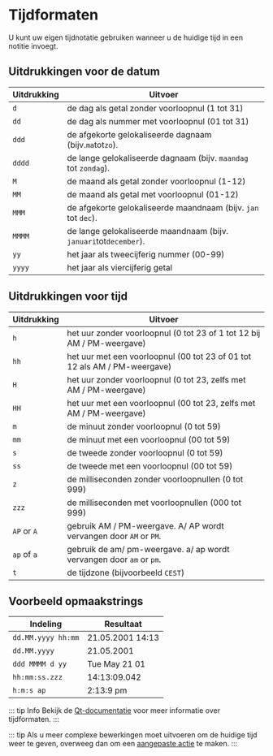 # Tijdformaten

U kunt uw eigen tijdnotatie gebruiken wanneer u de huidige tijd in een notitie invoegt.

## Uitdrukkingen voor de datum

| Uitdrukking | Uitvoer                                                           |
| ----------- | ----------------------------------------------------------------- |
| `d`         | de dag als getal zonder voorloopnul (1 tot 31)                    |
| `dd`        | de dag als nummer met voorloopnul (01 tot 31)                     |
| `ddd`       | de afgekorte gelokaliseerde dagnaam (bijv.`ma`tot`zo`).           |
| `dddd`      | de lange gelokaliseerde dagnaam (bijv. `maandag` tot `zondag`).   |
| `M`         | de maand als getal zonder voorloopnul (1-12)                      |
| `MM`        | de maand als getal met voorloopnul (01-12)                        |
| `MMM`       | de afgekorte gelokaliseerde maandnaam (bijv. `jan` tot `dec`).    |
| `MMMM`      | de lange gelokaliseerde maandnaam (bijv. `januari`tot`december`). |
| `yy`        | het jaar als tweecijferig nummer (00-99)                          |
| `yyyy`      | het jaar als viercijferig getal                                   |

## Uitdrukkingen voor tijd

| Uitdrukking | Uitvoer                                                                   |
| ----------- | ------------------------------------------------------------------------- |
| `h`         | het uur zonder voorloopnul (0 tot 23 of 1 tot 12 bij AM / PM-weergave)    |
| `hh`        | het uur met een voorloopnul (00 tot 23 of 01 tot 12 als AM / PM-weergave) |
| `H`         | het uur zonder voorloopnul (0 tot 23, zelfs met AM / PM-weergave)         |
| `HH`        | het uur met een voorloopnul (00 tot 23, zelfs met AM / PM-weergave)       |
| `m`         | de minuut zonder voorloopnul (0 tot 59)                                   |
| `mm`        | de minuut met een voorloopnul (00 tot 59)                                 |
| `s`         | de tweede zonder voorloopnul (0 tot 59)                                   |
| `ss`        | de tweede met een voorloopnul (00 tot 59)                                 |
| `z`         | de milliseconden zonder voorloopnullen (0 tot 999)                        |
| `zzz`       | de milliseconden met voorloopnullen (000 tot 999)                         |
| `AP` or `A` | gebruik AM / PM-weergave. A/ AP wordt vervangen door `AM` or `PM`.        |
| `ap` of `a` | gebruik de am/ pm-weergave. a/ ap wordt vervangen door `am` or `pm`.      |
| `t`         | de tijdzone (bijvoorbeeld `CEST`)                                         |

## Voorbeeld opmaakstrings

| Indeling           | Resultaat        |
| ------------------ | ---------------- |
| `dd.MM.yyyy hh:mm` | 21.05.2001 14:13 |
| `dd.MM.yyyy`       | 21.05.2001       |
| `ddd MMMM d yy`    | Tue May 21 01    |
| `hh:mm:ss.zzz`     | 14:13:09.042     |
| `h:m:s ap`         | 2:13:9 pm        |

::: tip Info
Bekijk de [Qt-documentatie](http://doc.qt.io/qt-5/qdatetime.html#toString) voor meer informatie over tijdformaten.
:::

::: tip
Als u meer complexe bewerkingen moet uitvoeren om de huidige tijd weer te geven, overweeg dan om een [aangepaste actie](../scripting/methods-and-objects.md#registering-a-custom-action) te maken.
:::